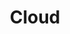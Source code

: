 ---
title: Cloud
description: Topics about cloud development 
image:

# Badge style
style:
    background: "#0FDAB5"
    color: "#fff"
---